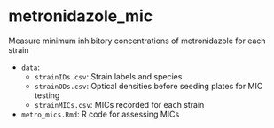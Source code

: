 # metronidazole_mic
Measure minimum inhibitory concentrations of metronidazole for each strain
* `data`:
  + `strainIDs.csv`: Strain labels and species
  + `strainODs.csv`: Optical densities before seeding plates for MIC testing
  + `strainMICs.csv`: MICs recorded for each strain
* `metro_mics.Rmd`: R code for assessing MICs
